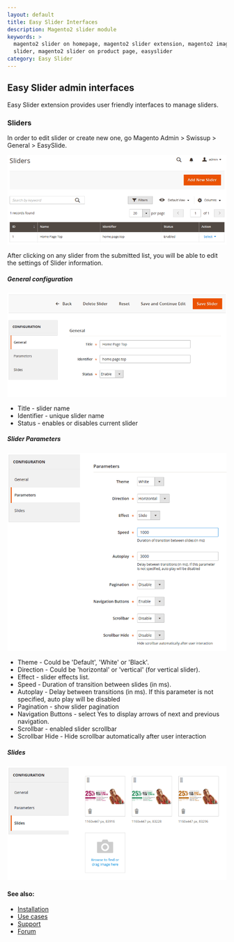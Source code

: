 ```yaml
---
layout: default
title: Easy Slider Interfaces
description: Magento2 slider module
keywords: >
  magento2 slider on homepage, magento2 slider extension, magento2 image
  slider, magento2 slider on product page, easyslider
category: Easy Slider
---
```


## Easy Slider admin interfaces

Easy Slider extension provides user friendly interfaces to manage sliders.

### Sliders

In order to edit slider or create new one, go Magento Admin > Swissup > General > EasySlide.

![Grid](/images/m2/easyslide/SliderAdminGrid.png)

After clicking on any slider from the submitted list, you will be able to edit the settings of Slider information.

##### General configuration

![General](/images/m2/easyslide/SliderAdminGeneral.png)

 * Title - slider name
 * Identifier - unique slider name
 * Status - enables or disables current slider

##### Slider Parameters

![Content](/images/m2/easyslide/SliderAdminParams.png)

  * Theme - Could be 'Default', 'White' or 'Black'.
  * Direction - Could be 'horizontal' or 'vertical' (for vertical slider).
  * Effect - slider effects list.
  * Speed - Duration of transition between slides (in ms).
  * Autoplay - Delay between transitions (in ms). If this parameter is not specified, auto play will be disabled
  * Pagination - show slider pagination
  * Navigation Buttons - select Yes to display arrows of next and previous navigation.
  * Scrollbar - enabled slider scrollbar
  * Scrollbar Hide - Hide scrollbar automatically after user interaction

##### Slides

![Content](/images/m2/easyslide/SliderAdminSlides.png)

#### See also:

* [Installation](../installation/)
* [Use cases](../cases/)
* [Support](https://swissuplabs.com/contacts/)
* [Forum](https://swissuplabs.com/magento-forum/)
